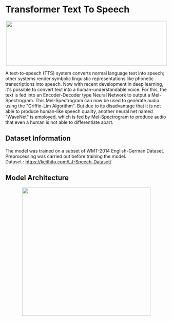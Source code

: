 # Transformer Text To Speech

<p align="center">
  <img src="https://miro.medium.com/max/3330/1*7HOERatJ83E1KkKr1SVAug.png" height="140" width="500" />
</p>

A text-to-speech (TTS) system converts normal language text into speech; other systems render symbolic linguistic representations like phonetic transcriptions into speech. Now with recent development in deep learning, it's possible to convert text into a human-understandable voice. For this, the text is fed into an Encoder-Decoder type Neural Network to output a Mel-Spectrogram. This Mel-Spectrogram can now be used to generate audio using the "Griffin-Lim Algorithm". But due to its disadvantage that it is not able to produce human-like speech quality, another neural net named "WaveNet" is employed, which is fed by Mel-Spectrogram to produce audio that even a human is not able to differentiate apart.

## Dataset Information
The model was trained on a subset of WMT-2014 English-German Dataset. Preprocessing was carried out before training the model.</br>
Dataset : https://keithito.com/LJ-Speech-Dataset/


## Model Architecture 

<p align="center">
  <img src="https://github.com/ShivamRajSharma/Transformer-Text-To-Speech/blob/main/Transformer_tts_model/model.png" height="400"/>
</p>
